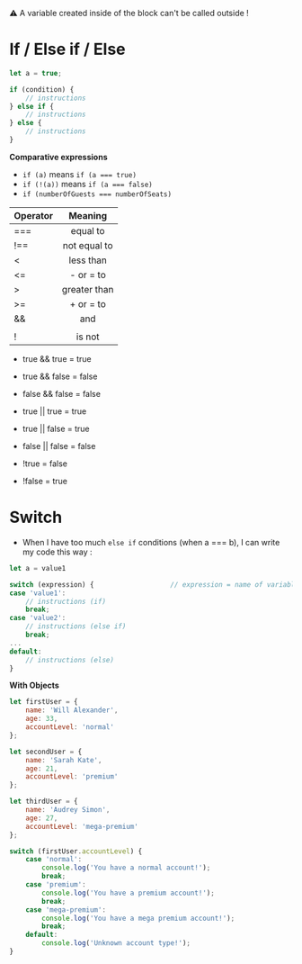 :warning: A variable created inside of the block can't be called outside !

# If / Else if / Else

```javascript
let a = true;

if (condition) {
    // instructions
} else if {
    // instructions
} else {
    // instructions
}
```

**Comparative expressions**
- ```if (a)``` means ```if (a === true)```
- ```if (!(a))``` means ```if (a === false)```
- ```if (numberOfGuests === numberOfSeats)```

| Operator |    Meaning   |
| -------- |:------------:|
| ===      | equal to     |
| !==      | not equal to |
| <        | less than    |
| <=       | - or = to    |
| >        | greater than |
| >=       | + or = to    |
| &&       | and          |
| ||       | or           |
| !        | is not       |

* true && true = true
* true && false = false
* false && false = false

* true || true = true
* true || false = true
* false || false = false

* !true = false
* !false = true


# Switch
- When I have too much ```else if``` conditions (when a === b), I can write my code this way :
```javascript
let a = value1

switch (expression) {                   // expression = name of variable
case 'value1':
    // instructions (if)
    break;
case 'value2':
    // instructions (else if)
    break;
...
default:
    // instructions (else)
}
```

**With Objects**
```javascript
let firstUser = {
    name: 'Will Alexander',
    age: 33,
    accountLevel: 'normal'
};

let secondUser = {
    name: 'Sarah Kate',
    age: 21,
    accountLevel: 'premium'
};

let thirdUser = {
    name: 'Audrey Simon',
    age: 27,
    accountLevel: 'mega-premium'
};

switch (firstUser.accountLevel) {
    case 'normal':
        console.log('You have a normal account!');
        break;
    case 'premium':
        console.log('You have a premium account!');
        break;
    case 'mega-premium':
        console.log('You have a mega premium account!');
        break;
    default:
        console.log('Unknown account type!');
}
```
